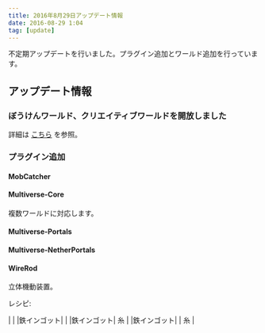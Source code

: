 ```yaml
---
title: 2016年8月29日アップデート情報
date: 2016-08-29 1:04
tag: [update]
---
```


不定期アップデートを行いました。プラグイン追加とワールド追加を行っています。

## アップデート情報

### ぼうけんワールド、クリエイティブワールドを開放しました
詳細は [こちら](multiworld-is-now-available.html) を参照。

### プラグイン追加

#### MobCatcher

#### Multiverse-Core
複数ワールドに対応します。

#### Multiverse-Portals

#### Multiverse-NetherPortals

#### WireRod
立体機動装置。

レシピ:<br />

|            |            |鉄インゴット|
|            |鉄インゴット|     糸     |
|鉄インゴット|            |     糸     |
